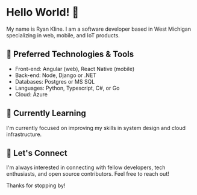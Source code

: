 # Hello World! 👋

My name is Ryan Kline. I am a software developer based in West Michigan specializing in web, mobile, and IoT products.

## 🔧 Preferred Technologies & Tools

- Front-end: Angular (web), React Native (mobile)
- Back-end: Node, Django or .NET
- Databases: Postgres or MS SQL
- Languages: Python, Typescript, C#, or Go 
- Cloud: Azure

## 🌱 Currently Learning

I'm currently focused on improving my skills in system design and cloud infrastructure.

## 🤝 Let's Connect

I'm always interested in connecting with fellow developers, tech enthusiasts, and open source contributors. Feel free to reach out!

Thanks for stopping by!
